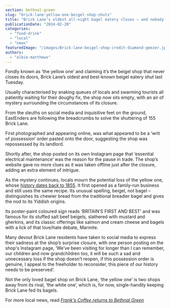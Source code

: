 ```yaml
---
section: bethnal-green
slug: "brick-lane-yellow-one-beigel-shop-shuts"
title: "Brick Lane’s oldest all-night bagel eatery closes – and nobody knows why"
publicationDate: "2024-02-20"
categories: 
  - "food-drink"
  - "local"
  - "news"
featuredImage: "/images/Brick-lane-beigel-shop-credit-diamond-geezer.jpg"
authors: 
  - "albie-matthews"
---
```


Fondly known as ‘the yellow one’ and claiming it’s the beigel shop that never closes its doors, Brick Lane’s oldest and best-known beigel eatery shut last Tuesday.

Usually characterised by snaking queues of locals and swarming tourists all patiently waiting for their doughy fix, the shop now sits empty, with an air of mystery surrounding the circumstances of its closure.

From the sleuths on social media and inquisitive feet on the ground, EastEnders are following the breadcrumbs to solve the shuttering of 155 Brick Lane.

First photographed and appearing online, was what appeared to be a ‘writ of possession’ order pasted onto the door, suggesting the shop was repossessed by its landlord.

Shortly after, the shop posted on its own Instagram page that ‘essential electrical maintenance’ was the reason for the pause in trade. The shop’s website gave no more clues as it was taken offline just after the closure, adding an extra element of intrigue. 

As the mystery continues, locals mourn the potential loss of the yellow one, whose [history dates back to 1855](https://www.timeout.com/london/things-to-do/the-chewy-twisted-history-of-the-brick-lane-bagel-shops). It first opened as a family-run business and still uses the same recipe. Its unusual spelling, beigel, not bagel – distinguishes its chewier bread from the traditional breadier bagel and gives the nod to its Yiddish origins.

Its poster-paint coloured sign reads ‘BRITAIN’S FIRST AND BEST’ and was famous for its stuffed salt beef beigels, slathered with mustard and gherkins, and its classic offerings like salmon and cream cheese and bagels with a lick of that love/hate debate, Marmite.

Many devout Brick Lane residents have taken to social media to express their sadness at the shop’s surprise closure, with one person posting on the shop's Instagram page, ‘We’ve been visiting for longer than I can remember, our children and now grandchildren too, it will be such a sad and unnecessary loss if the shop doesn’t reopen, if this possession order is genuine, I appeal to the freeholder to reconsider, this piece of our history needs to be preserved’.

Not the only loved bagel shop on Brick Lane, ‘the yellow one’ is two shops away from its rival, ‘the white one’, which is, for now, single-handily keeping Brick Lane fed its bagels.

For more local news, read [_Frank's Coffee returns to Bethnal Green_](https://bethnalgreenlondon.co.uk/frank-wang-coffee-stand-returns/)
